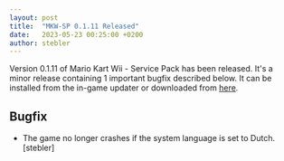 ```yaml
---
layout: post
title:  "MKW-SP 0.1.11 Released"
date:   2023-05-23 00:25:00 +0200
author: stebler
---
```


Version 0.1.11 of Mario Kart Wii - Service Pack has been released. It's a minor release containing 1 important bugfix described below. It can be installed from the in-game updater or downloaded from [here](https://github.com/stblr/mkw-sp/releases/download/v0.1.11/mkw-sp-v0.1.11.zip).

## Bugfix

- The game no longer crashes if the system language is set to Dutch. [stebler]
